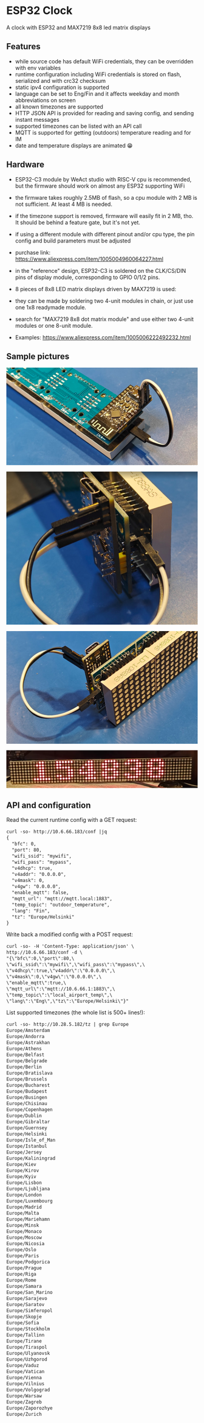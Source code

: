 # ESP32 Clock

A clock with ESP32 and MAX7219 8x8 led matrix displays

## Features

- while source code has default WiFi credentials, they can be overridden with env variables
- runtime configuration including WiFi credentials is stored on flash, serialized and with crc32 checksum
- static ipv4 configuration is supported
- language can be set to Eng/Fin and it affects weekday and month abbreviations on screen
- all known timezones are supported
- HTTP JSON API is provided for reading and saving config, and sending instant messages
- supported timezones can be listed with an API call
- MQTT is supported for getting (outdoors) temperature reading and for IM
- date and temperature displays are animated :grin:

## Hardware

- ESP32-C3 module by WeAct studio with RISC-V cpu is recommended, but the firmware should work on almost any ESP32 supporting WiFi
- the firmware takes roughly 2.5MB of flash, so a cpu module with 2 MB is not sufficient. At least 4 MB is needed.
- if the timezone support is removed, firmware will easily fit in 2 MB, tho. It should be behind a feature gate, but it's not yet.
- if using a different module with different pinout and/or cpu type, the pin config and build parameters must be adjusted
- purchase link: <https://www.aliexpress.com/item/1005004960064227.html>
- in the "reference" design, ESP32-C3 is soldered on the CLK/CS/DIN pins of display module, corresponding to GPIO 0/1/2 pins.
- 8 pieces of 8x8 LED matrix displays driven by MAX7219 is used:

- they can be made by soldering two 4-unit modules in chain, or just use one 1x8 readymade module.
- search for "MAX7219 8x8 dot matrix module" and use either two 4-unit modules or one 8-unit module.
- Examples: <https://www.aliexpress.com/item/1005006222492232.html>

## Sample pictures

![pic1](https://raw.githubusercontent.com/sjm42/esp32clock/master/pics/pic1.png)

![pic2](https://raw.githubusercontent.com/sjm42/esp32clock/master/pics/pic2.png)

![pic3](https://raw.githubusercontent.com/sjm42/esp32clock/master/pics/pic3.png)

![pic4](https://raw.githubusercontent.com/sjm42/esp32clock/master/pics/pic4.png)

## API and configuration

Read the current runtime config with a GET request:

```text
curl -so- http://10.6.66.183/conf |jq
{
  "bfc": 0,
  "port": 80,
  "wifi_ssid": "mywifi",
  "wifi_pass": "mypass",
  "v4dhcp": true,
  "v4addr": "0.0.0.0",
  "v4mask": 0,
  "v4gw": "0.0.0.0",
  "enable_mqtt": false,
  "mqtt_url": "mqtt://mqtt.local:1883",
  "temp_topic": "outdoor_temperature",
  "lang": "Fin",
  "tz": "Europe/Helsinki"
}
```

Write back a modified config with a POST request:

```text
curl -so- -H 'Content-Type: application/json' \
http://10.6.66.183/conf -d \
"{\"bfc\":0,\"port\":80,\
\"wifi_ssid\":\"mywifi\",\"wifi_pass\":\"mypass\",\
\"v4dhcp\":true,\"v4addr\":\"0.0.0.0\",\
\"v4mask\":0,\"v4gw\":\"0.0.0.0\",\
\"enable_mqtt\":true,\
\"mqtt_url\":\"mqtt://10.6.66.1:1883\",\
\"temp_topic\":\"local_airport_temp\",\
\"lang\":\"Eng\",\"tz\":\"Europe/Helsinki\"}"

```

List supported timezones (the whole list is 500+ lines!):

```text
curl -so- http://10.28.5.182/tz | grep Europe
Europe/Amsterdam
Europe/Andorra
Europe/Astrakhan
Europe/Athens
Europe/Belfast
Europe/Belgrade
Europe/Berlin
Europe/Bratislava
Europe/Brussels
Europe/Bucharest
Europe/Budapest
Europe/Busingen
Europe/Chisinau
Europe/Copenhagen
Europe/Dublin
Europe/Gibraltar
Europe/Guernsey
Europe/Helsinki
Europe/Isle_of_Man
Europe/Istanbul
Europe/Jersey
Europe/Kaliningrad
Europe/Kiev
Europe/Kirov
Europe/Kyiv
Europe/Lisbon
Europe/Ljubljana
Europe/London
Europe/Luxembourg
Europe/Madrid
Europe/Malta
Europe/Mariehamn
Europe/Minsk
Europe/Monaco
Europe/Moscow
Europe/Nicosia
Europe/Oslo
Europe/Paris
Europe/Podgorica
Europe/Prague
Europe/Riga
Europe/Rome
Europe/Samara
Europe/San_Marino
Europe/Sarajevo
Europe/Saratov
Europe/Simferopol
Europe/Skopje
Europe/Sofia
Europe/Stockholm
Europe/Tallinn
Europe/Tirane
Europe/Tiraspol
Europe/Ulyanovsk
Europe/Uzhgorod
Europe/Vaduz
Europe/Vatican
Europe/Vienna
Europe/Vilnius
Europe/Volgograd
Europe/Warsaw
Europe/Zagreb
Europe/Zaporozhye
Europe/Zurich

```
